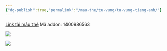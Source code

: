 ```yaml
---
{"dg-publish":true,"permalink":"/mau-the/tu-vung/tu-vung-tieng-anh/"}
---
```


[Link tải mẫu thẻ](https://drive.google.com/file/d/1ekviugr7Bo8vKWdAolQ4sNUpN4PrG4bR/view?usp=sharing)
Mã addon: 1400986563

![](https://i.imgur.com/giUFMX4.png)

![](https://i.imgur.com/4BAwPcR.png)
